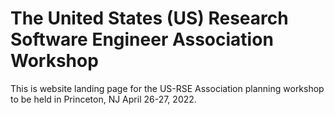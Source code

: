 # The United States (US) Research Software Engineer Association Workshop

This is website landing page for the US-RSE Association planning workshop to be
held in Princeton, NJ April 26-27, 2022.
